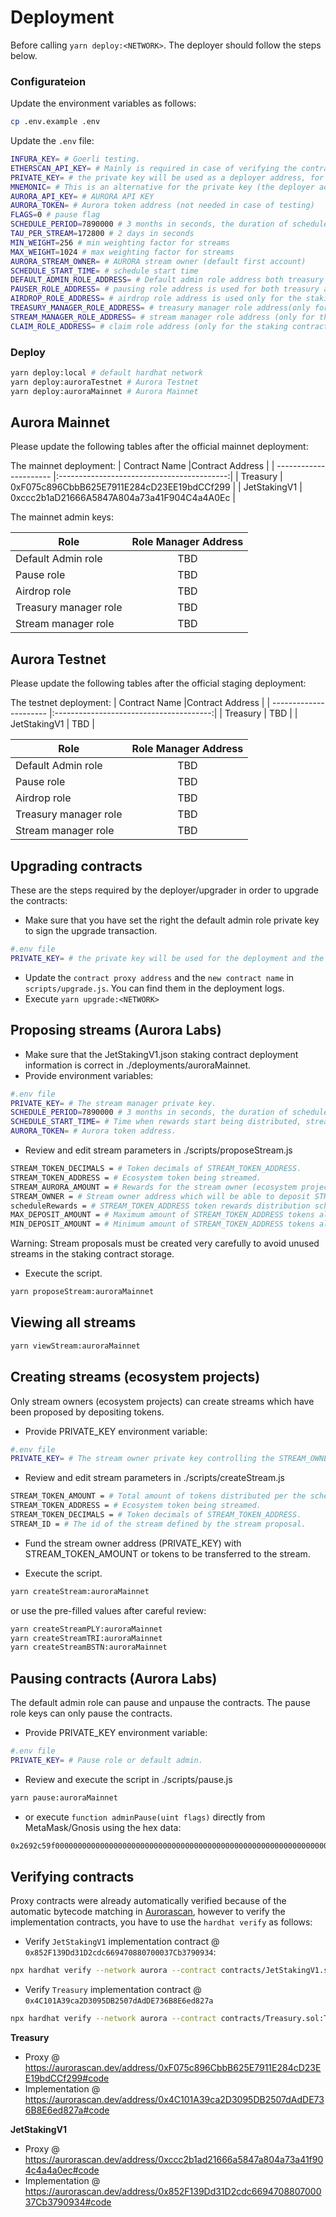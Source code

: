# Deployment 

Before calling `yarn deploy:<NETWORK>`. The deployer should follow the steps below.

### Configurateion

Update the environment variables as follows:

```bash
cp .env.example .env
```

Update the `.env` file:

```bash
INFURA_KEY= # Goerli testing.
ETHERSCAN_API_KEY= # Mainly is required in case of verifying the contracts on Etherscan
PRIVATE_KEY= # the private key will be used as a deployer address, for the upgrade (if it has a default admin role) and for stream management (if it is stream manager or stream owner).
MNEMONIC= # This is an alternative for the private key (the deployer address is the first address)
AURORA_API_KEY= # AURORA API KEY
AURORA_TOKEN= # Aurora token address (not needed in case of testing)
FLAGS=0 # pause flag 
SCHEDULE_PERIOD=7890000 # 3 months in seconds, the duration of schedule periods.
TAU_PER_STREAM=172800 # 2 days in seconds
MIN_WEIGHT=256 # min weighting factor for streams
MAX_WEIGHT=1024 # max weighting factor for streams
AURORA_STREAM_OWNER= # AURORA stream owner (default first account)
SCHEDULE_START_TIME= # schedule start time
DEFAULT_ADMIN_ROLE_ADDRESS= # Default admin role address both treasury and staking contracts
PAUSER_ROLE_ADDRESS= # pausing role address is used for both treasury and staking contracts
AIRDROP_ROLE_ADDRESS= # airdrop role address is used only for the staking contract
TREASURY_MANAGER_ROLE_ADDRESS= # treasury manager role address(only for the treasury contract)
STREAM_MANAGER_ROLE_ADDRESS= # stream manager role address (only for the staking contract)
CLAIM_ROLE_ADDRESS= # claim role address (only for the staking contract)
```

### Deploy

```bash
yarn deploy:local # default hardhat network
yarn deploy:auroraTestnet # Aurora Testnet
yarn deploy:auroraMainnet # Aurora Mainnet
```

## Aurora Mainnet

Please update the following tables after the official mainnet deployment:

The mainnet deployment: 
| Contract Name          |Contract Address                            |
| ---------------------- |:------------------------------------------:|
| Treasury               | 0xF075c896CbbB625E7911E284cD23EE19bdCCf299 |
| JetStakingV1           | 0xccc2b1aD21666A5847A804a73a41F904C4a4A0Ec |

The mainnet admin keys:

| Role                  | Role Manager Address          |
| ---------------------- |:---------------------------------------:|
| Default Admin role      | TBD |
| Pause role      | TBD     |
| Airdrop role      | TBD     |
| Treasury manager role      | TBD     |
| Stream manager role      | TBD     |


## Aurora Testnet
Please update the following tables after the official staging deployment:

The testnet deployment: 
| Contract Name                  |Contract Address           |
| ---------------------- |:---------------------------------------:|
| Treasury      | TBD |
| JetStakingV1      | TBD     |


| Role                  | Role Manager Address          |
| ---------------------- |:---------------------------------------:|
| Default Admin role      | TBD |
| Pause role      | TBD     |
| Airdrop role      | TBD     |
| Treasury manager role      | TBD     |
| Stream manager role      | TBD     |


## Upgrading contracts

These are the steps required by the deployer/upgrader in order to upgrade the contracts:
- Make sure that you have set the right the default admin role private key to sign the upgrade transaction.
```bash
#.env file
PRIVATE_KEY= # the private key will be used for the deployment and the upgrade, replace this address with the default-admin-role private key in case it doesn't have assigned to a default-admin-role.
```
- Update the `contract proxy address` and the `new contract name` in `scripts/upgrade.js`. You can find them in the deployment logs.
- Execute `yarn upgrade:<NETWORK>`

## Proposing streams (Aurora Labs)

- Make sure that the JetStakingV1.json staking contract deployment information is correct in ./deployments/auroraMainnet.
- Provide environment variables:
```bash
#.env file
PRIVATE_KEY= # The stream manager private key.
SCHEDULE_PERIOD=7890000 # 3 months in seconds, the duration of schedule periods.
SCHEDULE_START_TIME= # Time when rewards start being distributed, stream must be created before this time.
AURORA_TOKEN= # Aurora token address.
```
- Review and edit stream parameters in ./scripts/proposeStream.js
```bash
STREAM_TOKEN_DECIMALS = # Token decimals of STREAM_TOKEN_ADDRESS.
STREAM_TOKEN_ADDRESS = # Ecosystem token being streamed.
STREAM_AURORA_AMOUNT = # Rewards for the stream owner (ecosystem project).
STREAM_OWNER = # Stream owner address which will be able to deposit STREAM_TOKEN_ADDRESS tokens to create the stream.
scheduleRewards = # STREAM_TOKEN_ADDRESS token rewards distribution schedule.
MAX_DEPOSIT_AMOUNT = # Maximum amount of STREAM_TOKEN_ADDRESS tokens allowed for streaming.
MIN_DEPOSIT_AMOUNT = # Minimum amount of STREAM_TOKEN_ADDRESS tokens allowed for streaming. Usually MAX_DEPOSIT_AMOUNT / 2.
```
Warning: Stream proposals must be created very carefully to avoid unused streams in the staking contract storage.
- Execute the script.
```bash
yarn proposeStream:auroraMainnet
```

## Viewing all streams
```bash
yarn viewStream:auroraMainnet
```

## Creating streams (ecosystem projects)

Only stream owners (ecosystem projects) can create streams which have been proposed by depositing tokens.
- Provide PRIVATE_KEY environment variable:
```bash
#.env file
PRIVATE_KEY= # The stream owner private key controlling the STREAM_OWNER address used during stream proposal.
```

- Review and edit stream parameters in ./scripts/createStream.js
```bash
STREAM_TOKEN_AMOUNT = # Total amount of tokens distributed per the schedule. Must match the amount registered in the proposal.
STREAM_TOKEN_ADDRESS = # Ecosystem token being streamed.
STREAM_TOKEN_DECIMALS = # Token decimals of STREAM_TOKEN_ADDRESS.
STREAM_ID = # The id of the stream defined by the stream proposal.
```

- Fund the stream owner address (PRIVATE_KEY) with STREAM_TOKEN_AMOUNT or tokens to be transferred to the stream.

- Execute the script.
```bash
yarn createStream:auroraMainnet
```
or use the pre-filled values after careful review:
```bash
yarn createStreamPLY:auroraMainnet
yarn createStreamTRI:auroraMainnet
yarn createStreamBSTN:auroraMainnet
```

## Pausing contracts (Aurora Labs)

The default admin role can pause and unpause the contracts.
The pause role keys can only pause the contracts.

- Provide PRIVATE_KEY environment variable:
```bash
#.env file
PRIVATE_KEY= # Pause role or default admin.
```

- Review and execute the script in ./scripts/pause.js
```bash
yarn pause:auroraMainnet
```

- or execute `function adminPause(uint flags)` directly from MetaMask/Gnosis using the hex data:
```bash
0x2692c59f0000000000000000000000000000000000000000000000000000000000000001
```

## Verifying contracts

Proxy contracts were already automatically verified because of the automatic bytecode matching in [Aurorascan](https://aurorascan.dev), however to verify the implementation contracts, you have to use the `hardhat verify` as follows:

- Verify `JetStakingV1` implementation contract @ `0x852F139Dd31D2cdc669470880700037Cb3790934`:
```bash
npx hardhat verify --network aurora --contract contracts/JetStakingV1.sol:JetStakingV1 0x852F139Dd31D2cdc669470880700037Cb3790934
```

- Verify `Treasury` implementation contract @ `0x4C101A39ca2D3095DB2507dAdDE736B8E6ed827a`

```bash
npx hardhat verify --network aurora --contract contracts/Treasury.sol:Treasury 0x4C101A39ca2D3095DB2507dAdDE736B8E6ed827a
```

**Treasury**

  - Proxy @ https://aurorascan.dev/address/0xF075c896CbbB625E7911E284cD23EE19bdCCf299#code
  - Implementation @ https://aurorascan.dev/address/0x4C101A39ca2D3095DB2507dAdDE736B8E6ed827a#code
 
**JetStakingV1**
  - Proxy @ https://aurorascan.dev/address/0xccc2b1ad21666a5847a804a73a41f904c4a4a0ec#code
  - Implementation @ https://aurorascan.dev/address/0x852F139Dd31D2cdc669470880700037Cb3790934#code
 

